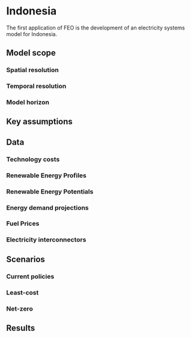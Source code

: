# Indonesia

The first application of FEO is the development of an electricity systems model 
for Indonesia.  

## Model scope

### Spatial resolution

### Temporal resolution

### Model horizon

## Key assumptions


## Data 
### Technology costs
### Renewable Energy Profiles
### Renewable Energy Potentials
### Energy demand projections

### Fuel Prices

### Electricity interconnectors
## Scenarios 

### Current policies

### Least-cost

### Net-zero


## Results


